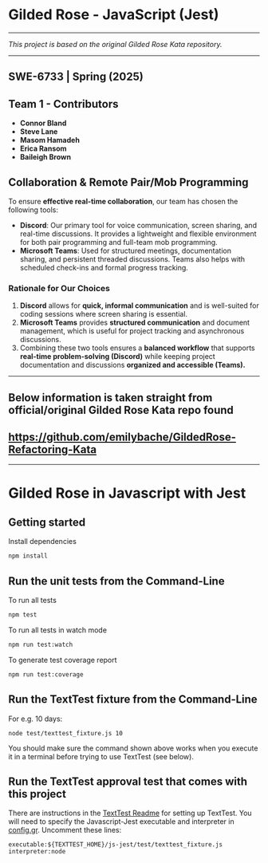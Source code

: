 # Gilded Rose - JavaScript (Jest)
---

*This project is based on the original Gilded Rose Kata repository.*

---
## SWE-6733 | Spring (2025)
## Team 1 - Contributors

- **Connor Bland**
- **Steve Lane**
- **Masom Hamadeh**
- **Erica Ransom**
- **Baileigh Brown**

## Collaboration & Remote Pair/Mob Programming

To ensure **effective real-time collaboration**, our team has chosen the following tools:

- **Discord**: Our primary tool for voice communication, screen sharing, and real-time discussions. It provides a lightweight and flexible environment for both pair programming and full-team mob programming.
- **Microsoft Teams**: Used for structured meetings, documentation sharing, and persistent threaded discussions. Teams also helps with scheduled check-ins and formal progress tracking.

### **Rationale for Our Choices**
1. **Discord** allows for **quick, informal communication** and is well-suited for coding sessions where screen sharing is essential.
2. **Microsoft Teams** provides **structured communication** and document management, which is useful for project tracking and asynchronous discussions.
3. Combining these two tools ensures a **balanced workflow** that supports **real-time problem-solving (Discord)** while keeping project documentation and discussions **organized and accessible (Teams).**
---
## Below information is taken straight from official/original Gilded Rose Kata repo found
https://github.com/emilybache/GildedRose-Refactoring-Kata
---
---
# Gilded Rose in Javascript with Jest

## Getting started

Install dependencies

```sh
npm install
```

## Run the unit tests from the Command-Line

To run all tests

```sh
npm test
```

To run all tests in watch mode

```sh
npm run test:watch
```

To generate test coverage report

```sh
npm run test:coverage
```

## Run the TextTest fixture from the Command-Line

For e.g. 10 days:

```
node test/texttest_fixture.js 10
```

You should make sure the command shown above works when you execute it in a terminal before trying to use TextTest (see below).


## Run the TextTest approval test that comes with this project

There are instructions in the [TextTest Readme](../texttests/README.md) for setting up TextTest. You will need to specify the Javascript-Jest executable and interpreter in [config.gr](../texttests/config.gr). Uncomment these lines:

    executable:${TEXTTEST_HOME}/js-jest/test/texttest_fixture.js
    interpreter:node

